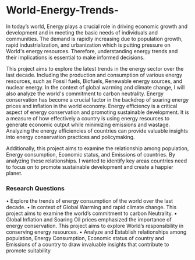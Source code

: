 # World-Energy-Trends-

In today’s world, Energy plays a crucial role in driving economic growth and development and in meeting the basic needs of individuals and communities. The demand is rapidly increasing due to population growth, rapid industrialization, and urbanization which is putting pressure on World's energy resources. Therefore, understanding energy trends and their implications is essential to make informed decisions. 

 This project aims to explore the latest trends in the energy sector over the last decade. Including the production and consumption of various energy resources, such as Fossil fuels, Biofuels, Renewable energy sources, and nuclear energy. In the context of global warming and climate change, I will also analyze the world's commitment to carbon neutrality. Energy conservation has become a crucial factor in the backdrop of soaring energy prices and inflation in the world economy. Energy efficiency is a critical aspect of energy conservation and promoting sustainable development. It is a measure of how effectively a country is using energy resources to generate economic output while minimizing emissions and wastage. Analyzing the energy efficiencies of countries can provide valuable insights into energy conservation practices and policymaking. 

Additionally, this project aims to examine the relationship among population, Energy consumption, Economic status, and Emissions of countries. By analyzing these relationships. I wanted to identify key areas countries need to focus on to promote sustainable development and create a happier planet. 

### Research Questions
•	Explore the trends of energy consumption of the world over the last decade.
•	In context of Global Warming and rapid climate change. This project aims to examine the world’s commitment to carbon Neutrality. 
•	Global Inflation and Soaring Oil prices emphasized the importance of energy conservation. This project aims to explore World’s responsibility in conserving energy resources. 
•	Analyze and Establish relationships among population, Energy Consumption, Economic status of country and Emissions of a country to draw invaluable insights that contribute to promote suitability
